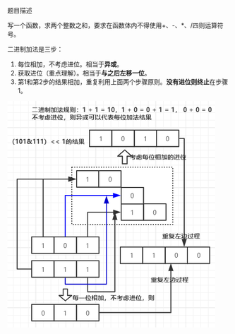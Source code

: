 题目描述

写一个函数，求两个整数之和，要求在函数体内不得使用+、-、*、/四则运算符号。



二进制加法是三步：

1. 每位相加，不考虑进位。相当于**异或**。
2. 获取进位（重点理解）。相当于**与之后左移一位**。
3. 第1和第2步的结果相加，重复利用上面两个步骤原则。**没有进位则终止**在步骤1。



![image](assets/image.png)









